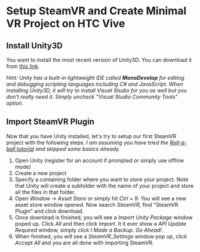 Setup SteamVR and Create Minimal VR Project on HTC Vive
=============================

Install Unity3D
---------------------
You want to install the most recent version of Unity3D. You can download it from [this link](https://store.unity.com/download?ref=personal).

_Hint: Unity has a built-in lightweight IDE called **MonoDevelop** for editing and debugging scripting languages including C# and JavaScript.
When installing Unity3D, it will try to install Visual Studio for you as well but you don't really need it.
Simply uncheck "Visual Studio Community Tools" option._

Import SteamVR Plugin
---------------------
Now that you have Unity installed, let's try to setup our first SteamVR project with the following steps.
*I am assuming you have tried the [Roll-a-ball tutorial](https://unity3d.com/learn/tutorials/projects/roll-ball-tutorial) and skipped 
some basics already.*

1. Open Unity (register for an account if prompted or simply use offline mode)
2. Create a new project
3. Specify a containing folder where you want to store your project. Note that Unity will create a subfolder with the name of your project
and store all the files in that folder.
4. Open *Window -> Asset Store* or simply hit *Ctrl + 9*. You will see a new asset store window opened. Now search *SteamVR*,
find "SteamVR Plugin" and click download. 
5. Once download is finished, you will see a *Import Unity Package* window poped up. Click *All* and then click *Import*. It it ever
show a *API Update Required* window, simply click *I Made a Backup. Go Ahead!*.
6. When finished, you will see a *SteamVR_Settings* window pop up, click *Accept All* and you are all done with importing SteamVR.
